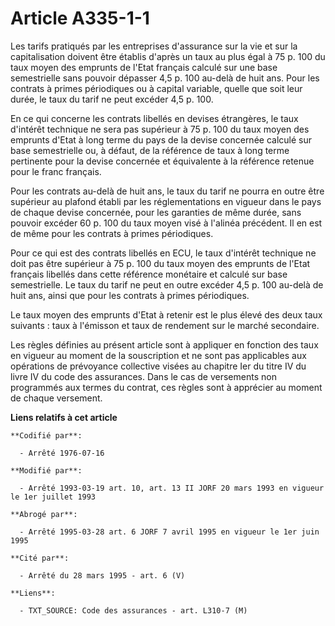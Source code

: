 # Article A335-1-1

Les tarifs pratiqués par les entreprises d'assurance sur la vie et sur la capitalisation doivent être établis d'après un taux
au plus égal à 75 p. 100 du taux moyen des emprunts de l'Etat français calculé sur une base semestrielle sans pouvoir
dépasser 4,5 p. 100 au-delà de huit ans. Pour les contrats à primes périodiques ou à capital variable, quelle que soit leur
durée, le taux du tarif ne peut excéder 4,5 p. 100.

En ce qui concerne les contrats libellés en devises étrangères, le taux d'intérêt technique ne sera pas supérieur à 75 p. 100
du taux moyen des emprunts d'Etat à long terme du pays de la devise concernée calculé sur base semestrielle ou, à défaut, de
la référence de taux à long terme pertinente pour la devise concernée et équivalente à la référence retenue pour le franc
français.

Pour les contrats au-delà de huit ans, le taux du tarif ne pourra en outre être supérieur au plafond établi par les
réglementations en vigueur dans le pays de chaque devise concernée, pour les garanties de même durée, sans pouvoir excéder 60
p. 100 du taux moyen visé à l'alinéa précédent. Il en est de même pour les contrats à primes périodiques.

Pour ce qui est des contrats libellés en ECU, le taux d'intérêt technique ne doit pas être supérieur à 75 p. 100 du taux
moyen des emprunts de l'Etat français libellés dans cette référence monétaire et calculé sur base semestrielle. Le taux du
tarif ne peut en outre excéder 4,5 p. 100 au-delà de huit ans, ainsi que pour les contrats à primes périodiques.

Le taux moyen des emprunts d'Etat à retenir est le plus élevé des deux taux suivants : taux à l'émisson et taux de rendement
sur le marché secondaire.

Les règles définies au présent article sont à appliquer en fonction des taux en vigueur au moment de la souscription et ne
sont pas applicables aux opérations de prévoyance collective visées au chapitre Ier du titre IV du livre IV du code des
assurances. Dans le cas de versements non programmés aux termes du contrat, ces règles sont à apprécier au moment de chaque
versement.

**Liens relatifs à cet article**

	**Codifié par**:

	  - Arrêté 1976-07-16

	**Modifié par**:

	  - Arrêté 1993-03-19 art. 10, art. 13 II JORF 20 mars 1993 en vigueur le 1er juillet 1993

	**Abrogé par**:

	  - Arrêté 1995-03-28 art. 6 JORF 7 avril 1995 en vigueur le 1er juin 1995

	**Cité par**:

	  - Arrêté du 28 mars 1995 - art. 6 (V)

	**Liens**:

	  - TXT_SOURCE: Code des assurances - art. L310-7 (M)
